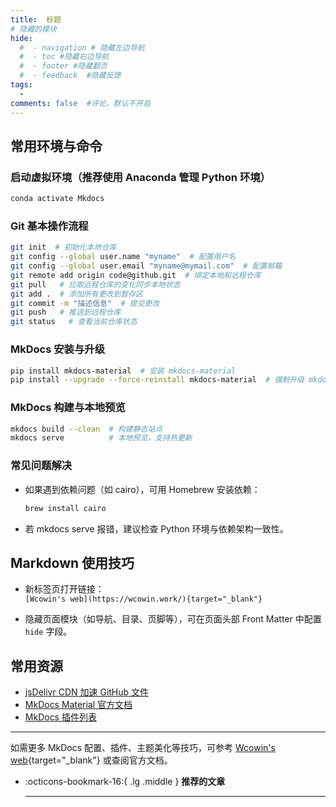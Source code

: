 ```yaml
---
title:  标题
# 隐藏的模块
hide:
  #  - navigation # 隐藏左边导航
  #  - toc #隐藏右边导航
  #  - footer #隐藏翻页
  #  - feedback  #隐藏反馈
tags:
  - 
comments: false  #评论，默认不开启
---
```


## 常用环境与命令

### 启动虚拟环境（推荐使用 Anaconda 管理 Python 环境）
```bash
conda activate Mkdocs
```

### Git 基本操作流程
```bash
git init  # 初始化本地仓库
git config --global user.name "myname"  # 配置用户名
git config --global user.email "myname@mymail.com"  # 配置邮箱
git remote add origin code@github.git  # 绑定本地和远程仓库 
git pull   # 拉取远程仓库的变化同步本地状态
git add .  # 添加所有更改到暂存区
git commit -m "描述信息"  # 提交更改
git push   # 推送到远程仓库
git status   # 查看当前仓库状态
```

### MkDocs 安装与升级
```bash
pip install mkdocs-material  # 安装 mkdocs-material
pip install --upgrade --force-reinstall mkdocs-material  # 强制升级 mkdocs-material
```

### MkDocs 构建与本地预览
```bash
mkdocs build --clean  # 构建静态站点
mkdocs serve          # 本地预览，支持热更新
```

### 常见问题解决
- 如果遇到依赖问题（如 cairo），可用 Homebrew 安装依赖：
  ```bash
  brew install cairo
  ```
- 若 mkdocs serve 报错，建议检查 Python 环境与依赖架构一致性。

## Markdown 使用技巧

- 新标签页打开链接：  
  `[Wcowin's web](https://wcowin.work/){target="_blank"}`

- 隐藏页面模块（如导航、目录、页脚等），可在页面头部 Front Matter 中配置 `hide` 字段。

## 常用资源

- [jsDelivr CDN 加速 GitHub 文件](https://www.jsdelivr.com/github)
- [MkDocs Material 官方文档](https://squidfunk.github.io/mkdocs-material/)
- [MkDocs 插件列表](https://github.com/mkdocs/catalog)

---

如需更多 MkDocs 配置、插件、主题美化等技巧，可参考 [Wcowin's web](https://wcowin.work/){target="_blank"} 或查阅官方文档。

<div class="grid cards" markdown>

-   :octicons-bookmark-16:{ .lg .middle } __推荐的文章__

    ---

</div>